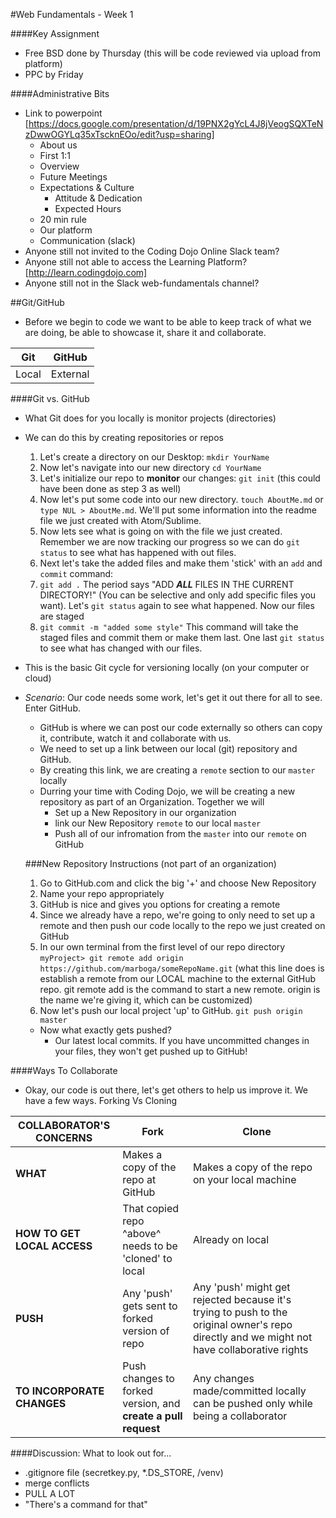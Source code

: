 #Web Fundamentals - Week 1

####Key Assignment
- Free BSD done by Thursday (this will be code reviewed via upload from platform)
- PPC by Friday

####Administrative Bits
- Link to powerpoint [https://docs.google.com/presentation/d/19PNX2gYcL4J8jVeogSQXTeNzDwwOGYLq35xTscknEOo/edit?usp=sharing]
  - About us
  - First 1:1
  - Overview
  - Future Meetings
  - Expectations & Culture
    - Attitude & Dedication
    - Expected Hours
  - 20 min rule
  - Our platform
  - Communication (slack)
- Anyone still not invited to the Coding Dojo Online Slack team?
- Anyone still not able to access the Learning Platform? [http://learn.codingdojo.com]
- Anyone still not in the Slack web-fundamentals channel?

##Git/GitHub

- Before we begin to code we want to be able to keep track of what we are doing, be able to showcase it, share it and collaborate.

<table>
  <thead>
    <th>Git</th>
    <th>GitHub</th>
  </thead>
  <tbody>
    <tr>
      <td>Local</td>
      <td>External</td>
    </tr>
    <tr>
  </tbody>
</table>

####Git vs. GitHub
- What Git does for you locally is monitor projects (directories)
- We can do this by creating repositories or repos

  1. Let's create a directory on our Desktop: `mkdir YourName`
  2. Now let's navigate into our new directory `cd YourName`
  3. Let's initialize our repo to <b>monitor</b> our changes: `git init` (this could have been done as step 3 as well)
  4. Now let's put some code into our new directory. `touch AboutMe.md` or `type NUL > AboutMe.md`. We'll put some information into the readme file we just created with Atom/Sublime.
  5. Now lets see what is going on with the file we just created. Remember we are now tracking our progress so we can do `git status` to see what has happened with out files.
  6. Next let's take the added files and make them 'stick' with an `add` and `commit` command:
  7. `git add .`  The period says "ADD <b><i>ALL</i></b> FILES IN THE CURRENT DIRECTORY!" (You can be selective and only add specific files you want).  Let's `git status` again to see what happened. Now our files are staged
  8. `git commit -m "added some style"` This command will take the staged files and commit them or make them last. One last `git status` to see what has changed with our files.

- This is the basic Git cycle for versioning locally (on your computer or cloud)

- *Scenario*: Our code needs some work, let's get it out there for all to see.  Enter GitHub.
  - GitHub is where we can post our code externally so others can copy it, contribute, watch it and collaborate with us.
  - We need to set up a link between our local (git) repository and GitHub.
  - By creating this link, we are creating a `remote` section to our `master` locally
  - Durring your time with Coding Dojo, we will be creating a new repository as part of an Organization. Together we will 
    - Set up a New Repository in our organization
    - link our New Repository `remote` to our local `master`
    - Push all of our infromation from the `master` into our `remote` on GitHub

  ###New Repository Instructions (not part of an organization)
  1. Go to GitHub.com and click the big '+' and choose New Repository
  2. Name your repo appropriately
  3. GitHub is nice and gives you options for creating a remote
  4. Since we already have a repo, we're going to only need to set up a remote and then push our code locally to the repo we just created on GitHub
  5. In our own terminal from the first level of our repo directory `myProject> git remote add origin https://github.com/marboga/someRepoName.git` (what this line does is establish a remote from our LOCAL machine to the external GitHub repo.  git remote add is the command to start a new remote.  origin is the name we're giving it, which can be customized)
  6. Now let's push our local project 'up' to GitHub. `git push origin master`
  - Now what exactly gets pushed?  
    - Our latest local commits.  If you have uncommitted changes in your files, they won't get pushed up to GitHub!

####Ways To Collaborate
- Okay, our code is out there, let's get others to help us improve it. We have a few ways. Forking Vs Cloning

<table>
  <thead>
    <th>COLLABORATOR'S CONCERNS</th>
    <th>Fork</th>
    <th>Clone</th>
  </thead>
  <tbody>
    <tr>
      <td><b>WHAT</b></td>
      <td>Makes a copy of the repo at GitHub</td>
      <td>Makes a copy of the repo on your local machine</td>
    </tr>
    <tr>
      <td><b>HOW TO GET LOCAL ACCESS</b></td>
      <td>That copied repo ^above^ needs to be 'cloned' to local</td>
      <td>Already on local</td>
    </tr>
    <tr>
      <td><b>PUSH</b></td>
      <td>Any 'push' gets sent to forked version of repo</td>
      <td>Any 'push' might get rejected because it's trying to push to the original owner's repo directly and we might not have collaborative rights</td>
    </tr>
    <tr>
      <td><b>TO INCORPORATE CHANGES</b></td>
      <td>Push changes to forked version, and <b>create a pull request</b></td>
      <td>Any changes made/committed locally can be pushed only while being a collaborator</td>
    </tr>
  </tbody>
</table>

####Discussion: What to look out for...
- .gitignore file (secretkey.py, *.DS_STORE, /venv)
- merge conflicts
- PULL A LOT
- "There's a command for that"
